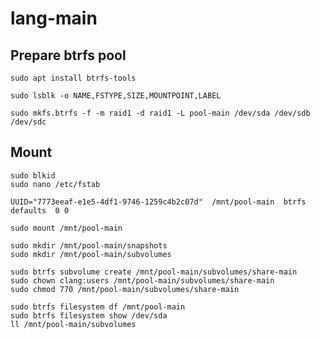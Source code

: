 lang-main
=========


Prepare btrfs pool
------------------

~~~
sudo apt install btrfs-tools

sudo lsblk -o NAME,FSTYPE,SIZE,MOUNTPOINT,LABEL

sudo mkfs.btrfs -f -m raid1 -d raid1 -L pool-main /dev/sda /dev/sdb /dev/sdc
~~~


Mount
-----

~~~
sudo blkid
sudo nano /etc/fstab
~~~

~~~
UUID="7773eeaf-e1e5-4df1-9746-1259c4b2c07d"  /mnt/pool-main  btrfs  defaults  0 0
~~~

~~~
sudo mount /mnt/pool-main
~~~

~~~
sudo mkdir /mnt/pool-main/snapshots
sudo mkdir /mnt/pool-main/subvolumes
~~~

~~~
sudo btrfs subvolume create /mnt/pool-main/subvolumes/share-main
sudo chown clang:users /mnt/pool-main/subvolumes/share-main
sudo chmod 770 /mnt/pool-main/subvolumes/share-main
~~~

~~~
sudo btrfs filesystem df /mnt/pool-main
sudo btrfs filesystem show /dev/sda
ll /mnt/pool-main/subvolumes
~~~

